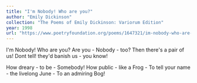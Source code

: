 ```yaml
---
title: "I'm Nobody! Who are you?"
author: "Emily Dickinson"
collection: "The Poems of Emily Dickinson: Variorum Edition"
year: 1998
url: "https://www.poetryfoundation.org/poems/1647321/im-nobody-who-are-you"
---
```


I'm Nobody! Who are you?
Are you - Nobody - too?
Then there's a pair of us!
Dont tell! they'd banish us - you know!

How dreary - to be - Somebody!
How public - like a Frog -
To tell your name - the livelong June -
To an admiring Bog!
